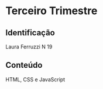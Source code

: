 # Terceiro Trimestre

## Identificação 
 Laura Ferruzzi N 19
 
 ## Conteúdo
  HTML, CSS e JavaScript
